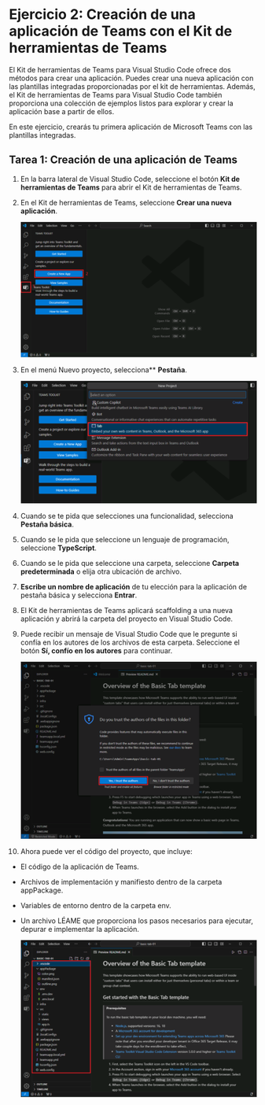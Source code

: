 # Ejercicio 2: Creación de una aplicación de Teams con el Kit de herramientas de Teams

El Kit de herramientas de Teams para Visual Studio Code ofrece dos métodos para crear una aplicación. Puedes crear una nueva aplicación con las plantillas integradas proporcionadas por el kit de herramientas. Además, el Kit de herramientas de Teams para Visual Studio Code también proporciona una colección de ejemplos listos para explorar y crear la aplicación base a partir de ellos. 

En este ejercicio, crearás tu primera aplicación de Microsoft Teams con las plantillas integradas.

## Tarea 1: Creación de una aplicación de Teams

1. En la barra lateral de Visual Studio Code, seleccione el botón **Kit de herramientas de Teams** para abrir el Kit de herramientas de Teams.
1. En el Kit de herramientas de Teams, seleccione **Crear una nueva aplicación**.

   ![Una captura de pantalla de Crear una aplicación nueva](../../media/create-new-app.png)

1. En el menú Nuevo proyecto, selecciona** **Pestaña**.

   ![Captura de pantalla de la pestaña Seleccionar](../../media/new-select-tab.png)
   
1. Cuando se te pida que selecciones una funcionalidad, selecciona **Pestaña básica**.
1. Cuando se le pida que seleccione un lenguaje de programación, seleccione **TypeScript**.
1. Cuando se le pida que seleccione una carpeta, seleccione **Carpeta predeterminada** o elija otra ubicación de archivo.
1. **Escribe un nombre de aplicación** de tu elección para la aplicación de pestaña básica y selecciona **Entrar**.
1. El Kit de herramientas de Teams aplicará scaffolding a una nueva aplicación y abrirá la carpeta del proyecto en Visual Studio Code.
1. Puede recibir un mensaje de Visual Studio Code que le pregunte si confía en los autores de los archivos de esta carpeta. Seleccione el botón **Sí, confío en los autores** para continuar.

   ![Captura de pantalla de Confianza de los autores](../../media/trust-authors.png)

1. Ahora puede ver el código del proyecto, que incluye:

- El código de la aplicación de Teams.
- Archivos de implementación y manifiesto dentro de la carpeta appPackage.
- Variables de entorno dentro de la carpeta env.
- Un archivo LÉAME que proporciona los pasos necesarios para ejecutar, depurar e implementar la aplicación.

  ![Captura de pantalla de la pestaña del código del proyecto](../../media/tab-project-code.png)

